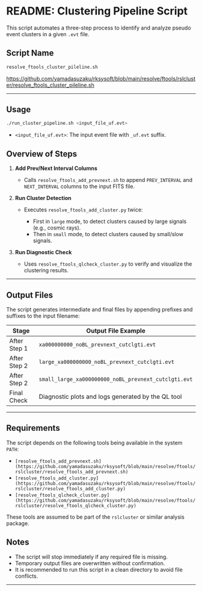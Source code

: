 # README: Clustering Pipeline Script

This script automates a three-step process to identify and analyze pseudo event clusters in a given `.evt` file.

## Script Name

```bash
resolve_ftools_cluster_pileline.sh
```

https://github.com/yamadasuzaku/rksysoft/blob/main/resolve/ftools/rslcluster/resolve_ftools_cluster_pileline.sh


---

## Usage

```bash
./run_cluster_pipeline.sh <input_file_uf.evt>
```

* `<input_file_uf.evt>`: The input event file with `_uf.evt` suffix.


## Overview of Steps

1. **Add Prev/Next Interval Columns**

   * Calls `resolve_ftools_add_prevnext.sh` to append `PREV_INTERVAL` and `NEXT_INTERVAL` columns to the input FITS file.

2. **Run Cluster Detection**

   * Executes `resolve_ftools_add_cluster.py` twice:

     * First in `large` mode, to detect clusters caused by large signals (e.g., cosmic rays).
     * Then in `small` mode, to detect clusters caused by small/slow signals.

3. **Run Diagnostic Check**

   * Uses `resolve_ftools_qlcheck_cluster.py` to verify and visualize the clustering results.

---

## Output Files

The script generates intermediate and final files by appending prefixes and suffixes to the input filename:

| Stage        | Output File Example                                  |
| ------------ | ---------------------------------------------------- |
| After Step 1 | `xa000000000_noBL_prevnext_cutclgti.evt`             |
| After Step 2 | `large_xa000000000_noBL_prevnext_cutclgti.evt`       |
| After Step 2 | `small_large_xa000000000_noBL_prevnext_cutclgti.evt` |
| Final Check  | Diagnostic plots and logs generated by the QL tool   |

---

## Requirements

The script depends on the following tools being available in the system `PATH`:

* `[resolve_ftools_add_prevnext.sh](https://github.com/yamadasuzaku/rksysoft/blob/main/resolve/ftools/rslcluster/resolve_ftools_add_prevnext.sh)`
* `[resolve_ftools_add_cluster.py](https://github.com/yamadasuzaku/rksysoft/blob/main/resolve/ftools/rslcluster/resolve_ftools_add_cluster.py)`
* `[resolve_ftools_qlcheck_cluster.py](https://github.com/yamadasuzaku/rksysoft/blob/main/resolve/ftools/rslcluster/resolve_ftools_qlcheck_cluster.py)`

These tools are assumed to be part of the `rslcluster` or similar analysis package.

## Notes

* The script will stop immediately if any required file is missing.
* Temporary output files are overwritten without confirmation.
* It is recommended to run this script in a clean directory to avoid file conflicts.

---
